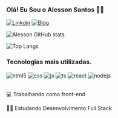 


### Olá! Eu Sou o Alesson Santos ✋🏼


[![Linkdin](https://img.shields.io/badge/LinkedIn-0077B5?style=for-the-badge&logo=linkedin&logoColor=white)](https://www.linkedin.com/in/alesson-santos-12340027b/)
[![Blog](https://img.shields.io/website?label=AlessonDeveloper&style=for-the-badge&url=https://alesson-developer.netlify.app//)](https://alesson-developer.netlify.app/)

![Alesson GitHub stats](https://github-readme-stats.vercel.app/api?username=AlessonSantosDev09&show_icons=true&theme=dark)

![Top Langs](https://github-readme-stats.vercel.app/api/top-langs/?username=alessonsantosdev09&layout=compact)


### Tecnologias mais utilizadas.

<div style="display: inline_block">
    <img align="center" alt="html5" src="https://img.shields.io/badge/HTML5-E34F26?style=for-the-badge&logo=html5&logoColor=white" />
     <img align="center" alt="css" src="https://img.shields.io/badge/CSS3-1572B6?style=for-the-badge&logo=css3&logoColor=white" />
      <img align="center" alt="js" src="https://img.shields.io/badge/JavaScript-F7DF1E?style=for-the-badge&logo=javascript&logoColor=black" />
       <img align="center" alt="ts" src="https://img.shields.io/badge/TypeScript-007ACC?style=for-the-badge&logo=typescript&logoColor=white" />
        <img align="center" alt="react" src="https://img.shields.io/badge/React-20232A?style=for-the-badge&logo=react&logoColor=61DAFB" />
  <img align="center" alt="nodejs" src="https://img.shields.io/badge/Node.js-43853D?style=for-the-badge&logo=node.js&logoColor=white" />

</div><br/>


💻 Trabalhando como front-end

🧑‍🎓 Estudando Desenvolvimento Full Stack
